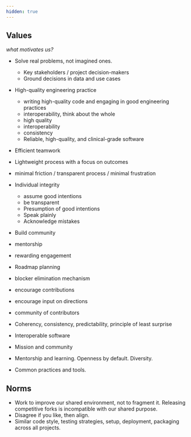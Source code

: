 ```yaml
---
hidden: true
---
```


## Values

*what motivates us?*

* Solve real problems, not imagined ones.
  - Key stakeholders / project decision-makers
  - Ground decisions in data and use cases

* High-quality engineering practice 
  - writing high-quality code and engaging in good engineering practices
  - interoperability, think about the whole
  - high quality 
  - interoperability
  - consistency
  - Reliable, high-quality, and clinical-grade software

* Efficient teamwork
* Lightweight process with a focus on outcomes
* minimal friction / transparent process / minimal frustration

* Individual integrity
  - assume good intentions
  - be transparent
  - Presumption of good intentions
  - Speak plainly
  - Acknowledge mistakes

* Build community
* mentorship
* rewarding engagement


* Roadmap planning
* blocker elimination mechanism
* encourage contributions
* encourage input on directions
* community of contributors
* Coherency, consistency, predictability, principle of least surprise
* Interoperable software
* Mission and community
* Mentorship and learning. Openness by default. Diversity.
* Common practices and tools.


## Norms

* Work to improve our shared environment, not to fragment it.  Releasing competitive forks is incompatible with our shared purpose.
* Disagree if you like, then align.
* Similar code style, testing strategies, setup, deployment, packaging across all projects.
